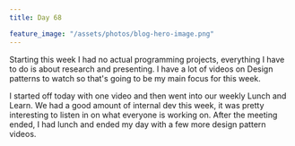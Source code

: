 ```yaml
---
title: Day 68

feature_image: "/assets/photos/blog-hero-image.png"
---
```


Starting this week I had no actual programming projects, everything I have to do is about
research and presenting. I have a lot of videos on Design patterns to watch so that's going to
be my main focus for this week.

I started off today with one video and then went into our weekly Lunch and Learn. We had a good amount of
internal dev this week, it was pretty interesting to listen in on what everyone is working on.
After the meeting ended, I had lunch and ended my day with a few more design pattern videos.
  